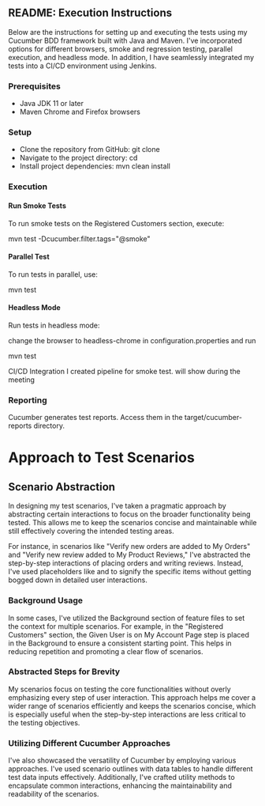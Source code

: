 ## README: Execution Instructions
Below are the instructions for setting up and executing the tests using my Cucumber BDD framework built with Java and Maven. I've incorporated options for different browsers, smoke and regression testing, parallel execution, and headless mode. In addition, I have seamlessly integrated my tests into a CI/CD environment using Jenkins.

### Prerequisites
- Java JDK 11 or later
- Maven
Chrome and Firefox browsers
### Setup
- Clone the repository from GitHub: git clone <repository-url>
- Navigate to the project directory: cd <project-directory>
- Install project dependencies: mvn clean install
### Execution
#### Run Smoke Tests
To run smoke tests on the Registered Customers section, execute:

mvn test -Dcucumber.filter.tags="@smoke"

#### Parallel Test
To run tests in parallel, use:

mvn test

#### Headless Mode
Run tests in headless mode:

change the browser to headless-chrome in configuration.properties and run 

mvn test

CI/CD Integration
I created pipeline for smoke test. will show during the meeting

### Reporting
Cucumber generates test reports. Access them in the target/cucumber-reports directory.

# Approach to Test Scenarios
## Scenario Abstraction
In designing my test scenarios, I've taken a pragmatic approach by abstracting certain interactions to focus on the broader functionality being tested. This allows me to keep the scenarios concise and maintainable while still effectively covering the intended testing areas.

For instance, in scenarios like "Verify new orders are added to My Orders" and "Verify new review added to My Product Reviews," I've abstracted the step-by-step interactions of placing orders and writing reviews. Instead, I've used placeholders like <order> and <product> to signify the specific items without getting bogged down in detailed user interactions.

### Background Usage
In some cases, I've utilized the Background section of feature files to set the context for multiple scenarios. For example, in the "Registered Customers" section, the Given User is on My Account Page step is placed in the Background to ensure a consistent starting point. This helps in reducing repetition and promoting a clear flow of scenarios.

### Abstracted Steps for Brevity
My scenarios focus on testing the core functionalities without overly emphasizing every step of user interaction. This approach helps me cover a wider range of scenarios efficiently and keeps the scenarios concise, which is especially useful when the step-by-step interactions are less critical to the testing objectives.

### Utilizing Different Cucumber Approaches
I've also showcased the versatility of Cucumber by employing various approaches. I've used scenario outlines with data tables to handle different test data inputs effectively. Additionally, I've crafted utility methods to encapsulate common interactions, enhancing the maintainability and readability of the scenarios.